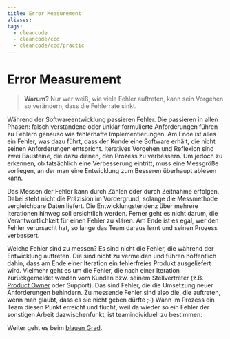 ```yaml
---
title: Error Measurement
aliases: 
tags:
  - cleancode
  - cleancode/ccd
  - cleancode/ccd/practic
---
```

# Error Measurement

>**Warum?**
>Nur wer weiß, wie viele Fehler auftreten, kann sein Vorgehen so verändern, dass die Fehlerrate sinkt.

Während der Softwareentwicklung passieren Fehler. Die passieren in allen Phasen: falsch verstandene oder unklar formulierte Anforderungen führen zu Fehlern genauso wie fehlerhafte Implementierungen. Am Ende ist alles ein Fehler, was dazu führt, dass der Kunde eine Software erhält, die nicht seinen Anforderungen entspricht. Iteratives Vorgehen und Reflexion sind zwei Bausteine, die dazu dienen, den Prozess zu verbessern. Um jedoch zu erkennen, ob tatsächlich eine Verbesserung eintritt, muss eine Messgröße vorliegen, an der man eine Entwicklung zum Besseren überhaupt ablesen kann.

Das Messen der Fehler kann durch Zählen oder durch Zeitnahme erfolgen. Dabei steht nicht die Präzision im Vordergrund, solange die Messmethode vergleichbare Daten liefert. Die Entwicklungstendenz über mehrere Iterationen hinweg soll ersichtlich werden. Ferner geht es nicht darum, die Verantwortlichkeit für einen Fehler zu klären. Am Ende ist es egal, wer den Fehler verursacht hat, so lange das Team daraus lernt und seinen Prozess verbessert.

Welche Fehler sind zu messen? Es sind nicht die Fehler, die während der Entwicklung auftreten. Die sind nicht zu vermeiden und führen hoffentlich dahin, dass am Ende einer Iteration ein fehlerfreies Produkt ausgeliefert wird. Vielmehr geht es um die Fehler, die nach einer Iteration zurückgemeldet werden vom Kunden bzw. seinem Stellvertreter (z.B. [Product Owner](Product%20Owner) oder Support). Das sind Fehler, die die Umsetzung neuer Anforderungen behindern. Zu messende Fehler sind also die, die auftreten, wenn man glaubt, dass es sie nicht geben dürfte ;-) Wann im Prozess ein Team diesen Punkt erreicht und flucht, weil da wieder so ein Fehler der sonstigen Arbeit dazwischenfunkt, ist teamindividuell zu bestimmen.

Weiter geht es beim [blauen Grad](/docs/main/CleanCode/CleanCodeDeveloper/Grade/Blauer%20Grad).
